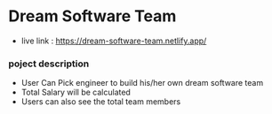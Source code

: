 # Dream Software Team
* live link : https://dream-software-team.netlify.app/
### poject description
* User Can Pick engineer to build his/her own dream software team 
* Total Salary will be calculated
* Users can also see the total team members




